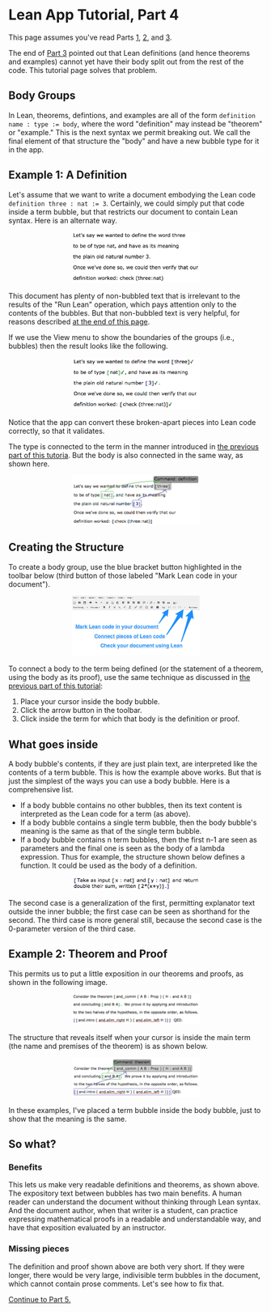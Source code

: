 
# Lean App Tutorial, Part 4

This page assumes you've read Parts [1](tutorial-1.md), [2](tutorial-2.md),
and [3](tutorial-3.md).

The end of [Part 3](tutorial-3.md) pointed out that Lean definitions (and
hence theorems and examples) cannot yet have their body split out from the
rest of the code.  This tutorial page solves that problem.

## Body Groups

In Lean, theorems, defintions, and examples are all of the form
`definition name : type := body`, where the word "definition" may instead be
"theorem" or "example."  This is the next syntax we permit breaking out.  We
call the final element of that structure the "body" and have a new bubble
type for it in the app.

## Example 1: A Definition

Let's assume that we want to write a document embodying the Lean code
`definition three : nat := 3`.  Certainly, we could simply put that code
inside a term bubble, but that restricts our document to contain Lean
syntax.  Here is an alternate way.

<p align=center><img src='screenshot-body-clean.png' width='50%'/></p>

This document has plenty of non-bubbled text that is irrelevant to the
results of the "Run Lean" operation, which pays attention only to the
contents of the bubbles.  But that non-bubbled text is very helpful, for
reasons described [at the end of this page](#benefits).

If we use the View menu to show the boundaries of the groups (i.e., bubbles)
then the result looks like the following.

<p align=center><img src='screenshot-body-validated.png' width='50%'/></p>

Notice that the app can convert these broken-apart pieces into Lean code
correctly, so that it validates.

The type is connected to the term in the manner introduced in [the previous
part of this tutoria](tutorial-3.md).  But the body is also connected in the
same way, as shown here.

<p align=center><img src='screenshot-body-structure.png' width='50%'/></p>

## Creating the Structure

To create a body group, use the blue bracket button highlighted in the
toolbar below (third button of those labeled "Mark Lean code in your
document").

<p align=center><img src='screenshot-toolbar-buttons.png' width='50%'/></p>

To connect a body to the term being defined (or the statement of a theorem,
using the body as its proof), use the same technique as discussed in [the
previous part of this tutorial](tutorial-3.md):

 1. Place your cursor inside the body bubble.
 1. Click the arrow button in the toolbar.
 1. Click inside the term for which that body is the definition or proof.

## What goes inside

A body bubble's contents, if they are just plain text, are interpreted like
the contents of a term bubble.  This is how the example above works.  But
that is just the simplest of the ways you can use a body bubble.  Here is a
comprehensive list.

 * If a body bubble contains no other bubbles, then its text content is
   interpreted as the Lean code for a term (as above).
 * If a body bubble contains a single term bubble, then the body bubble's
   meaning is the same as that of the single term bubble.
 * If a body bubble contains n term bubbles, then the first n-1 are seen as
   parameters and the final one is seen as the body of a lambda expression.
   Thus for example, the structure shown below defines a function.  It could
   be used as the body of a definition.

<p align=center><img src='screenshot-body-as-function.png' width='50%'/></p>

The second case is a generalization of the first, permitting explanator text
outside the inner bubble; the first case can be seen as shorthand for the
second.  The third case is more general still, because the second case is
the 0-parameter version of the third case.

## Example 2: Theorem and Proof

This permits us to put a little exposition in our theorems and proofs, as
shown in the following image.

<p align=center><img src='example-theorem.png' width='50%'/></p>

The structure that reveals itself when your cursor is inside the main term
(the name and premises of the theorem) is as shown below.

<p align=center><img src='example-theorem-arrows.png' width='50%'/></p>

In these examples, I've placed a term bubble inside the body bubble, just to
show that the meaning is the same.

## So what?

### Benefits

This lets us make very readable definitions and theorems, as shown above.
The expository text between bubbles has two main benefits.  A human reader
can understand the document without thinking through Lean syntax.  And the
document author, when that writer is a student, can practice expressing
mathematical proofs in a readable and understandable way, and have that
exposition evaluated by an instructor.

### Missing pieces

The definition and proof shown above are both very short.  If they were
longer, there would be very large, indivisible term bubbles in the document,
which cannot contain prose comments.  Let's see how to fix that.

[Continue to Part 5.](tutorial-5.md)
